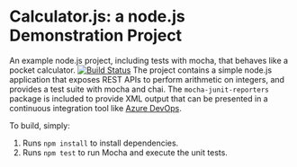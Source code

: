Calculator.js: a node.js Demonstration Project
==============================================
An example node.js project, including tests with mocha, that behaves like
a pocket calculator.
[![Build Status](https://dev.azure.com/vyjayanthmLabEnv/Agile%20Planning%20and%20Portfolio%20Management%20with%20Azure%20Boards/_apis/build/status/Vyjayanthrobonaut.calculator?branchName=master)](https://dev.azure.com/vyjayanthmLabEnv/Agile%20Planning%20and%20Portfolio%20Management%20with%20Azure%20Boards/_build/latest?definitionId=3&branchName=master)
The project contains a simple node.js application that exposes REST APIs
to perform arithmetic on integers, and provides a test suite with mocha
and chai.  The `mocha-junit-reporters` package is included to provide XML
output that can be presented in a continuous integration tool like
[Azure DevOps](https://azure.com/devops).

To build, simply:

1. Runs `npm install` to install dependencies.
2. Runs `npm test` to run Mocha and execute the unit tests.

